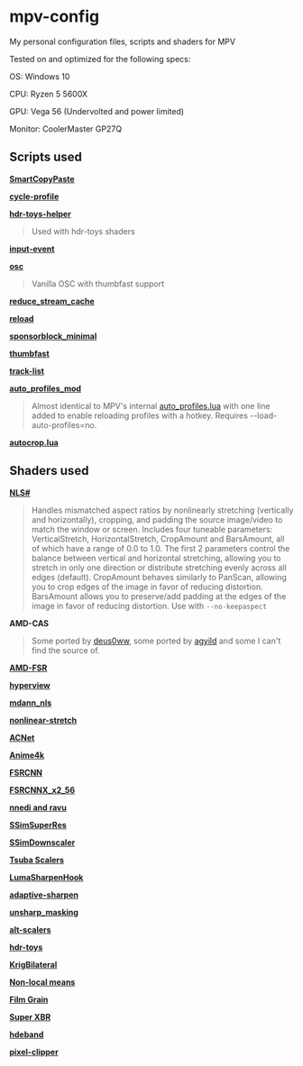 # mpv-config
My personal configuration files, scripts and shaders for MPV

Tested on and optimized for the following specs:

OS: Windows 10

CPU: Ryzen 5 5600X

GPU: Vega 56 (Undervolted and power limited)

Monitor: CoolerMaster GP27Q

## Scripts used

**[SmartCopyPaste](https://github.com/Eisa01/mpv-scripts#smartcopypaste)**

**[cycle-profile](https://github.com/CogentRedTester/mpv-scripts#cycle-profile)**

**[hdr-toys-helper](https://github.com/natural-harmonia-gropius/hdr-toys)**
> Used with hdr-toys shaders

**[input-event](https://github.com/natural-harmonia-gropius/input-event)**

**[osc](https://github.com/po5/thumbfast/blob/vanilla-osc/player/lua/osc.lua)**
> Vanilla OSC with thumbfast support

**[reduce_stream_cache](https://github.com/divout/mpv_reduce_stream_cache)**

**[reload](https://github.com/sibwaf/mpv-scripts#reload.lua)**

**[sponsorblock_minimal](https://codeberg.org/jouni/mpv_sponsorblock_minimal)**

**[thumbfast](https://github.com/po5/thumbfast)**

**[track-list](https://github.com/dyphire/mpv-scripts#track-list.lua)**

**[auto_profiles_mod](https://github.com/NotMithical/mpv-config/blob/main/portable_config/scripts/auto_profiles_mod.lua)**
> Almost identical to MPV's internal [auto_profiles.lua](https://github.com/mpv-player/mpv/blob/master/player/lua/auto_profiles.lua) with one line added to enable reloading profiles with a hotkey. Requires --load-auto-profiles=no.

**[autocrop.lua](https://github.com/mpv-player/mpv/blob/master/TOOLS/lua/autocrop.lua)**

## Shaders used

**[NLS#](https://github.com/NotMithical/mpv-config/blob/main/Personal/portable_config/shaders/AspectRatio/NLS%23.glsl)**
> Handles mismatched aspect ratios by nonlinearly stretching (vertically and horizontally), cropping, and padding the source image/video to match the window or screen. Includes four tuneable parameters: VerticalStretch, HorizontalStretch, CropAmount and BarsAmount, all of which have a range of 0.0 to 1.0. The first 2 parameters control the balance between vertical and horizontal stretching, allowing you to stretch in only one direction or distribute stretching evenly across all edges (default). CropAmount behaves similarly to PanScan, allowing you to crop edges of the image in favor of reducing distortion. BarsAmount allows you to preserve/add padding at the edges of the image in favor of reducing distortion. Use with `--no-keepaspect`

**AMD-CAS**
> Some ported by [deus0ww](https://github.com/deus0ww), some ported by [agyild](https://gist.github.com/agyild) and some I can't find the source of.

**[AMD-FSR](https://github.com/dyphire/mpv-config/tree/master/shaders/AMD-FSR)**

**[hyperview](https://gist.github.com/bjin/399cb23818ad210941725ef768893499)**

**[mdann_nls](https://www.heimkinoverein.de/forum/thread/21670-mpv-shader-non-linear-stretch/)**

**[nonlinear-stretch](https://gist.github.com/sarahzrf/c9909aee70e3656895820f20ac395956)**

**[ACNet](https://github.com/TianZerL/ACNetGLSL)**

**[Anime4k](https://github.com/bloc97/Anime4K)**

**[FSRCNN](https://github.com/igv/FSRCNN-TensorFlow)**

**[FSRCNNX_x2_56](https://github.com/hooke007/MPV_lazy/blob/main/portable_config/shaders/FSRCNNX_x2_56_16_4_1.glsl)**

**[nnedi and ravu](https://github.com/bjin/mpv-prescalers)**

**[SSimSuperRes](https://gist.github.com/igv/2364ffa6e81540f29cb7ab4c9bc05b6b)**

**[SSimDownscaler](https://gist.github.com/igv/36508af3ffc84410fe39761d6969be10)**

**[Tsuba Scalers](https://github.com/Tsubajashi/mpv-settings/tree/master/shaders)**

**[LumaSharpenHook](https://github.com/boned101/MPV-Custom-Shaders)**

**[adaptive-sharpen](https://gist.github.com/igv/8a77e4eb8276753b54bb94c1c50c317e)**

**[unsharp_masking](https://github.com/garamond13/unsharp_masking.glsl)**

**[alt-scalers](https://github.com/garamond13/alt-scale)**

**[hdr-toys](https://github.com/natural-harmonia-gropius/hdr-toys)**

**[KrigBilateral](https://gist.github.com/igv/a015fc885d5c22e6891820ad89555637)**

**[Non-local means](https://github.com/AN3223/dotfiles/tree/master/.config/mpv/shaders)**

**[Film Grain](https://github.com/haasn/gentoo-conf/tree/xor/home/nand/.mpv/shaders)**

**[Super XBR](https://github.com/dyphire/mpv-config/tree/master/shaders/superxbr)**

**[hdeband](https://github.com/AN3223/dotfiles/blob/master/.config/mpv/shaders/hdeband.glsl)**

**[pixel-clipper](https://github.com/Artoriuz/glsl-pixel-clipper)**
